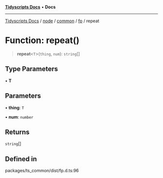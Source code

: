 [**Tidyscripts Docs**](../../../../../../../README.md) • **Docs**

***

[Tidyscripts Docs](../../../../../../../globals.md) / [node](../../../../../README.md) / [common](../../../README.md) / [fp](../README.md) / repeat

# Function: repeat()

> **repeat**\<`T`\>(`thing`, `num`): `string`[]

## Type Parameters

• **T**

## Parameters

• **thing**: `T`

• **num**: `number`

## Returns

`string`[]

## Defined in

packages/ts\_common/dist/fp.d.ts:96

